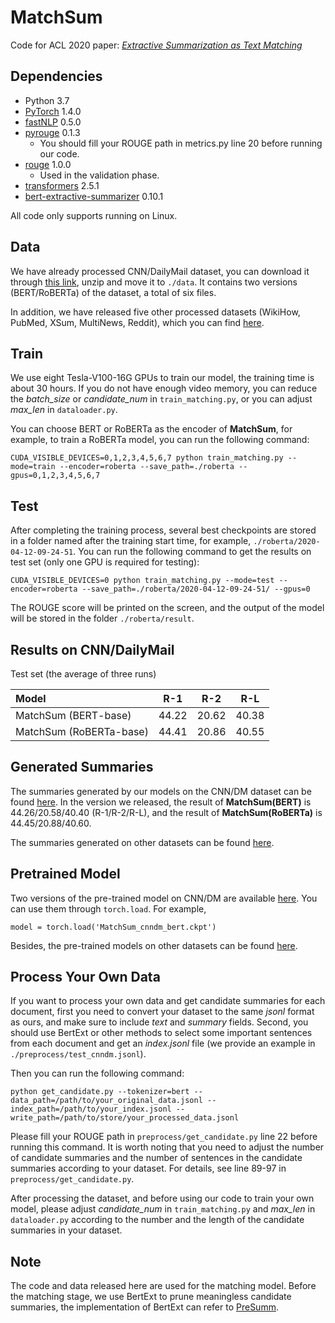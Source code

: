 # MatchSum
Code for ACL 2020 paper: *[Extractive Summarization as Text Matching](https://arxiv.org/abs/2004.08795)*


## Dependencies
- Python 3.7
- [PyTorch](https://github.com/pytorch/pytorch) 1.4.0
- [fastNLP](https://github.com/fastnlp/fastNLP) 0.5.0
- [pyrouge](https://github.com/bheinzerling/pyrouge) 0.1.3
	- You should fill your ROUGE path in metrics.py line 20 before running our code.
- [rouge](https://github.com/pltrdy/rouge) 1.0.0
	- Used in  the validation phase.
- [transformers](https://github.com/huggingface/transformers) 2.5.1
- [bert-extractive-summarizer](https://github.com/dmmiller612/lecture-summarizer) 0.10.1
	
All code only supports running on Linux.

## Data

We have already processed CNN/DailyMail dataset, you can download it through [this link](https://drive.google.com/open?id=1FG4oiQ6rknIeL2WLtXD0GWyh6pBH9-hX), unzip and move it to `./data`. It contains two versions (BERT/RoBERTa) of the dataset, a total of six files.

In addition, we have released five other processed datasets (WikiHow, PubMed, XSum, MultiNews, Reddit), which you can find [here](https://drive.google.com/file/d/1PnFCwqSzAUr78uEcA_Q15yupZ5bTAQIb/view?usp=sharing).

## Train

We use eight Tesla-V100-16G GPUs to train our model, the training time is about 30 hours. If you do not have enough video memory, you can reduce the *batch_size* or *candidate_num* in `train_matching.py`, or you can adjust *max_len* in `dataloader.py`.

You can choose BERT or RoBERTa as the encoder of **MatchSum**,  for example, to train a RoBERTa model, you can run the following command:

```
CUDA_VISIBLE_DEVICES=0,1,2,3,4,5,6,7 python train_matching.py --mode=train --encoder=roberta --save_path=./roberta --gpus=0,1,2,3,4,5,6,7
```

## Test

After completing the training process, several best checkpoints are stored in a folder named after the training start time, for example, `./roberta/2020-04-12-09-24-51`. You can run the following command to get the results on test set (only one GPU is required for testing):

```
CUDA_VISIBLE_DEVICES=0 python train_matching.py --mode=test --encoder=roberta --save_path=./roberta/2020-04-12-09-24-51/ --gpus=0
```
The ROUGE score will be printed on the screen, and the output of the model will be stored in the folder  `./roberta/result`.

## Results on CNN/DailyMail
Test set (the average of three runs)

| Model | R-1 | R-2 | R-L |
| :------ | :------: | :------: | :------: |
| MatchSum (BERT-base) | 44.22 | 20.62 | 40.38 | 
| MatchSum (RoBERTa-base) | 44.41 | 20.86 | 40.55 |

## Generated Summaries
The summaries generated by our models on the CNN/DM dataset can be found [here](https://drive.google.com/open?id=11_eSZkuwtK4bJa_L3z2eblz4iwRXOLzU). In the version we released, the result of **MatchSum(BERT)** is 44.26/20.58/40.40 (R-1/R-2/R-L), and the result of **MatchSum(RoBERTa)** is 44.45/20.88/40.60.

The summaries generated on other datasets can be found [here](https://drive.google.com/open?id=1iNY1hT_4ZFJZVeyyP1eeoVY14Ej7l9im).

## Pretrained Model
Two versions of the pre-trained model on CNN/DM are available [here](https://drive.google.com/file/d/1PxMHpDSvP1OJfj1et4ToklevQzcPr-HQ/view?usp=sharing). You can use them through `torch.load`. For example,

```
model = torch.load('MatchSum_cnndm_bert.ckpt')
```

Besides, the pre-trained models on other datasets can be found [here](https://drive.google.com/open?id=1EzRE7aEsyBKCeXJHKSunaR89QoPhdij5).

## Process Your Own Data

If you want to process your own data and get candidate summaries for each document, first you need to convert your dataset to the same *jsonl* format as ours, and make sure to include *text* and *summary* fields. Second, you should use BertExt or other methods to select some important sentences from each document and get an *index.jsonl* file (we provide an example in `./preprocess/test_cnndm.jsonl`).

Then you can run the following command:

```
python get_candidate.py --tokenizer=bert --data_path=/path/to/your_original_data.jsonl --index_path=/path/to/your_index.jsonl --write_path=/path/to/store/your_processed_data.jsonl
```

Please fill your ROUGE path in `preprocess/get_candidate.py` line 22 before running this command. It is worth noting that you need to adjust the number of candidate summaries and the number of sentences in the candidate summaries according to your dataset. For details, see line 89-97 in `preprocess/get_candidate.py`.

After processing the dataset, and before using our code to train your own model, please adjust *candidate_num* in `train_matching.py` and *max_len* in `dataloader.py` according to the number and the length of the candidate summaries in your dataset.

## Note

The code and data released here are used for the matching model. Before the matching stage, we use BertExt to prune meaningless candidate summaries, the implementation of BertExt can refer to [PreSumm](https://github.com/nlpyang/PreSumm).
